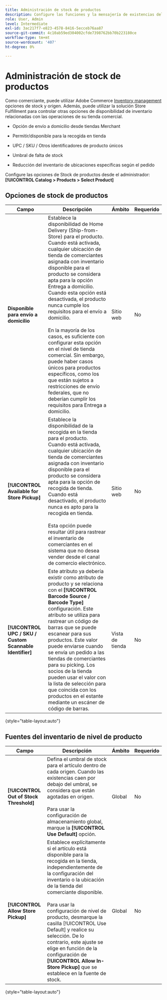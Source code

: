 ```yaml
---
title: Administración de stock de productos
description: Configure las funciones y la mensajería de existencias del comerciante disponibles para los clientes.
role: User, Admin
level: Intermediate
exl-id: 3ac217f7-e823-4578-8416-5ecceb76aa87
source-git-commit: 4c10ab59ed304002cfde7398762bb70b223180ce
workflow-type: tm+mt
source-wordcount: '407'
ht-degree: 0%

---
```


# Administración de stock de productos

Como comerciante, puede utilizar Adobe Commerce [Inventory management](https://docs.magento.com/user-guide/catalog/inventory-management.html) opciones de stock y origen. Además, puede utilizar la solución Store Fulfillment para controlar otras opciones de disponibilidad de inventario relacionadas con las operaciones de su tienda comercial.

- Opción de envío a domicilio desde tiendas Merchant

- Permitir/disponible para la recogida en tienda

- UPC / SKU / Otros identificadores de producto únicos

- Umbral de falta de stock

- Reducción del inventario de ubicaciones específicas según el pedido

Configure las opciones de Stock de productos desde el administrador: **[!UICONTROL Catalog > Products > Select Product]**

## **Opciones de stock de productos**

| **Campo** | **Descripción** | **Ámbito** | **Requerido** |
|----------------------------------------------------------|----------------------------------------------------------------------------------------------------------------------------------------------------------------------------------------------------------------------------------------------------------------------------------------------------------------------------------------------------------------------------------------------------------------------------------------------------------------------------------------------------------------------------------------------------------------|------------|--------------|
| **Disponible para envío a domicilio** | Establece la disponibilidad de Home Delivery (Ship-from-Store) para el producto. Cuando está activada, cualquier ubicación de tienda de comerciantes asignada con inventario disponible para el producto se considera apta para la opción Entrega a domicilio. Cuando esta opción está desactivada, el producto nunca cumple los requisitos para el envío a domicilio.</br></br>En la mayoría de los casos, es suficiente con configurar esta opción en el nivel de tienda comercial. Sin embargo, puede haber casos únicos para productos específicos, como los que están sujetos a restricciones de envío federales, que no deberían cumplir los requisitos para Entrega a domicilio. | Sitio web | No |
| **[!UICONTROL Available for Store Pickup]** | Establece la disponibilidad de la recogida en la tienda para el producto. Cuando está activada, cualquier ubicación de tienda de comerciantes asignada con inventario disponible para el producto se considera apta para la opción de recogida de tienda. Cuando está desactivado, el producto nunca es apto para la recogida en tienda.</br></br>Esta opción puede resultar útil para rastrear el inventario de comerciantes en el sistema que no desea vender desde el canal de comercio electrónico. | Sitio web | No |
| **[!UICONTROL UPC / SKU / Custom Scannable Identifier]** | Este atributo ya debería existir como atributo de producto y se relaciona con el **[!UICONTROL Barcode Source / Barcode Type]** configuración. Este atributo se utiliza para rastrear un código de barras que se puede escanear para sus productos. Este valor puede enviarse cuando se envía un pedido a las tiendas de comerciantes para su picking. Los socios de la tienda pueden usar el valor con la lista de selección para que coincida con los productos en el estante mediante un escáner de código de barras. | Vista de tienda | No |

{style="table-layout:auto"}

## Fuentes del inventario de nivel de producto

| **Campo** | **Descripción** | **Ámbito** | **Requerido** |
|-----------------------------------------|------------------------------------------------------------------------------------------------------------------------------------------------------------------------------------------------------------------------------------------------------------------------------------------------------------------------------------------------------------------------------------------------------|-----------|--------------|
| **[!UICONTROL Out of Stock Threshold]** | Defina el umbral de stock para el artículo dentro de cada origen. Cuando las existencias caen por debajo del umbral, se considera que están agotadas en origen.</br></br>Para usar la configuración de almacenamiento global, marque la **[!UICONTROL Use Default]** opción. | Global | No |
| **[!UICONTROL Allow Store Pickup]** | Establece explícitamente si el artículo está disponible para la recogida en la tienda, independientemente de la configuración del inventario o la ubicación de la tienda del comerciante disponible.</br></br> Para usar la configuración de nivel de producto, desmarque la casilla [!UICONTROL Use Default] y realice su selección. De lo contrario, este ajuste se elige en función de la configuración de **[!UICONTROL Allow In-Store Pickup]** que se establece en la fuente de stock. | Global | No |

{style="table-layout:auto"}

